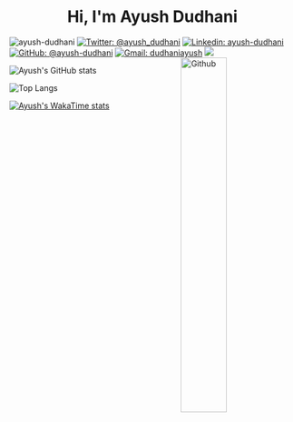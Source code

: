 <h4 align="center"> 
  
<h1 align="center">Hi, I'm Ayush Dudhani </h1>
 
<p align="centre"> <img src="https://komarev.com/ghpvc/?username=ayush-dudhani&color=blueviolet" alt="ayush-dudhani" /> 
<a href="https://twitter.com/ayush_dudhani"><img src="https://img.shields.io/twitter/follow/ayush_dudhani?style=social" alt="Twitter: @ayush_dudhani"></a>
<a href="https://www.linkedin.com/in/ayush-dudhani-00b521200/"><img src="https://img.shields.io/badge/Ayush%20Dudhani-blue?style=flat-square&amp;logo=Linkedin&amp;logoColor=white&amp;link=https://www.linkedin.com/in/ayush-dudhani-00b521200/" alt="Linkedin: ayush-dudhani"></a>
<a href="https://github.com/ayush-dudhani"><img src="https://img.shields.io/github/followers/ayush-dudhani?style=social" alt="GitHub: @ayush-dudhani"></a>
<a href="mailto:dudhaniayush@gmail.com"><img src="https://img.shields.io/badge/Gmail-dudhaniayush-red" alt="Gmail: dudhaniayush"></a>
<a href=https://wakatime.com/@8070acdb-aa1b-4e40-813b-29e0bf7f0843><img src="https://wakatime.com/badge/user/8070acdb-aa1b-4e40-813b-29e0bf7f0843.svg"></img></a>

<img style="padding-left: 0px" width="40%" align="right" alt="Github" src="https://c.tenor.com/zn8iyusePtgAAAAC/tenor.gif" />


![Ayush's GitHub stats](https://github-readme-stats.vercel.app/api?username=ayush-dudhani&show_icons=true&show=reviews,discussions_started,discussions_answered,prs_merged,prs_merged_percentage&card_width=300)

![Top Langs](https://github-readme-stats.vercel.app/api/top-langs/?username=ayush-dudhani&layout=compact)

[![Ayush's WakaTime stats](https://github-readme-stats.vercel.app/api/wakatime?username=dudhaniayush)](https://github.com/anuraghazra/github-readme-stats)



